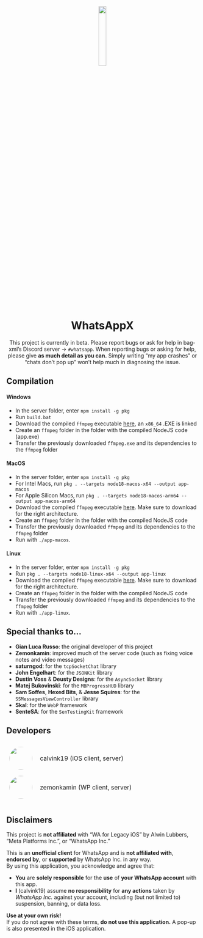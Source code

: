<div align="center">
<img src="Xcode%20Project/WhatsApp%20Legacy/Images/logo_large.png" width=20% height=20%>
<h1>WhatsAppX</h1>

This project is currently in beta. Please report bugs or ask for help in bag-xml’s Discord server -> `#whatsapp`. When reporting bugs or asking for help, please give **as much detail as you can.** Simply writing “my app crashes” or “chats don’t pop up” won’t help much in diagnosing the issue.

</div>

## Compilation
#### Windows
- In the server folder, enter `npm install -g pkg`
- Run `build.bat`
- Download the compiled `ffmpeg` executable [here](https://github.com/BtbN/FFmpeg-Builds/releases/download/latest/ffmpeg-master-latest-win64-lgpl.zip), an `x86_64` .EXE is linked
- Create an `ffmpeg` folder in the folder with the compiled NodeJS code (app.exe)
- Transfer the previously downloaded `ffmpeg.exe` and its dependencies to the `ffmpeg` folder

#### MacOS
- In the server folder, enter `npm install -g pkg`
- For Intel Macs, run `pkg . --targets node18-macos-x64 --output app-macos`
- For Apple Silicon Macs, run `pkg . --targets node18-macos-arm64 --output app-macos-arm64`
- Download the compiled `ffmpeg` executable [here](https://evermeet.cx/ffmpeg/). Make sure to download for the right architecture.
- Create an `ffmpeg` folder in the folder with the compiled NodeJS code
- Transfer the previously downloaded `ffmpeg` and its dependencies to the `ffmpeg` folder
- Run with `./app-macos`.

#### Linux
- In the server folder, enter `npm install -g pkg`
- Run `pkg . --targets node18-linux-x64 --output app-linux`
- Download the compiled `ffmpeg` executable [here](https://johnvansickle.com/ffmpeg/). Make sure to download for the right architecture.
- Create an `ffmpeg` folder in the folder with the compiled NodeJS code
- Transfer the previously downloaded `ffmpeg` and its dependencies to the `ffmpeg` folder
- Run with `./app-linux`.

## Special thanks to...
- **Gian Luca Russo**: the original developer of this project
- **Zemonkamin**: improved much of the server code (such as fixing voice notes and video messages)
- **saturngod**: for the `tcpSocketChat` library
- **John Engelhart**: for the `JSONKit` library
- **Dustin Voss** & **Deusty Designs**: for the `AsyncSocket` library
- **Matej Bukovinski**: for the `MBProgressHUD` library
- **Sam Soffes**, **Hexed Bits**, & **Jesse Squires**: for the `SSMessagesViewController` library
- **Skal**: for the `WebP` framework
- **SenteSA**: for the `SenTestingKit` framework

## Developers
<table style="border-collapse: separate; border-spacing: 0 10px;">
  <tr>
    <td style="vertical-align: middle;">
      <img src="Xcode%20Project/WhatsApp%20Legacy/Images/pfp.jpeg" style="width:60px; height:60px; border-radius:50%;">
    </td>
    <td style="vertical-align: middle; padding-left: 12px; font-size: 16px;">
      calvink19 (iOS client, server)
    </td>
  </tr>
  <tr>
    <td style="vertical-align: middle;">
      <img src="https://cdn.discordapp.com/avatars/274765047342039040/71631003d16f8893dc72f789c1c992d6.png" style="width:60px; height:60px; border-radius:50%;">
    </td>
    <td style="vertical-align: middle; padding-left: 12px; font-size: 16px;">
      zemonkamin (WP client, server)
    </td>
  </tr>
</table>

## Disclaimers
This project is **not affiliated** with “WA for Legacy iOS” by Alwin Lubbers, “Meta Platforms Inc.”, or “WhatsApp Inc.”

This is an **unofficial client** for WhatsApp and is **not affiliated with**, **endorsed by**, or **supported** by WhatsApp Inc. in any way.  
By using this application, you acknowledge and agree that:
- **You** are **solely responsible** for the **use** of **your WhatsApp account** with this app.
- **I** (calvink19) assume **no responsibility** for **any actions** taken by _WhatsApp Inc._ against your account, including (but not limited to) suspension, banning, or data loss.

**Use at your own risk!**  
If you do not agree with these terms, **do not use this application.** A pop-up is also presented in the iOS application.

